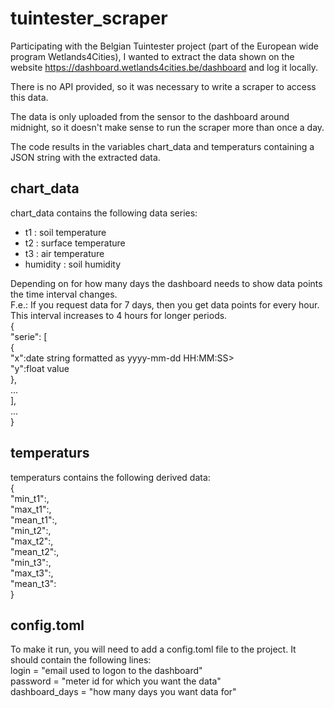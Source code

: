# tuintester_scraper

Participating with the Belgian Tuintester project (part of the European wide program Wetlands4Cities), I wanted to extract the data shown on the website https://dashboard.wetlands4cities.be/dashboard and log it locally.

There is no API provided, so it was necessary to write a scraper to access this data.

The data is only uploaded from the sensor to the dashboard around midnight, so it doesn't make sense to run the scraper more than once a day.

The code results in the variables chart_data and temperaturs containing a JSON string with the extracted data.

## chart_data
chart_data contains the following data series:
- t1 : soil temperature
- t2 : surface temperature
- t3 : air temperature
- humidity : soil humidity

Depending on for how many days the dashboard needs to show data points the time interval changes.<br/>
F.e.: If you request data for 7 days, then you get data points for every hour. <br/>
This interval increases to 4 hours for longer periods.<br/>
{ <br/>
  "serie": [ <br/>
    {<br/>
      "x":date string formatted as yyyy-mm-dd HH:MM:SS><br/>
      "y":float value<br/>
    },<br/>
    ...<br/>
  ],<br/>
  ...<br/>
}<br/>

## temperaturs
temperaturs contains the following derived data:<br/>
  {<br/>
    "min_t1":<float>,<br/>
    "max_t1":<float>,<br/>
    "mean_t1":<float>,<br/>
    "min_t2":<float>,<br/>
    "max_t2":<float>,<br/>
    "mean_t2":<float>,<br/>
    "min_t3":<float>,<br/>
    "max_t3":<float>,<br/>
    "mean_t3":<float><br/>
  }<br/>

## config.toml
To make it run, you will need to add a config.toml file to the project. It should contain the following lines:<br/>
login = "email used to logon to the dashboard"<br/>
password = "meter id for which you want the data"<br/>
dashboard_days = "how many days you want data for"<br/>
